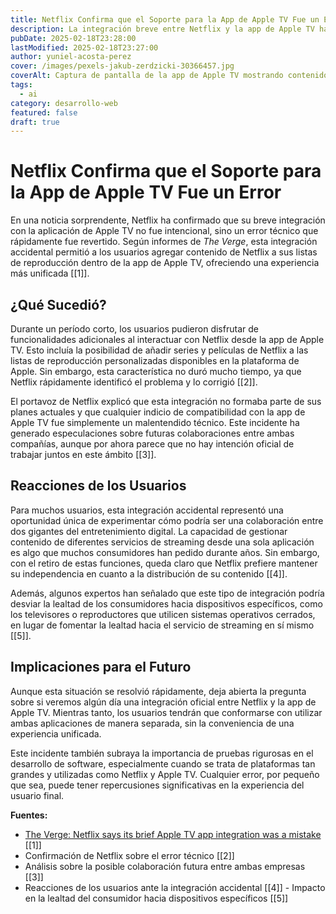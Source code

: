 ```yaml
---
title: Netflix Confirma que el Soporte para la App de Apple TV Fue un Error
description: La integración breve entre Netflix y la app de Apple TV ha sido confirmada como un error por parte de Netflix, dejando a los usuarios sorprendidos.
pubDate: 2025-02-18T23:28:00
lastModified: 2025-02-18T23:27:00
author: yuniel-acosta-perez
cover: /images/pexels-jakub-zerdzicki-30366457.jpg
coverAlt: Captura de pantalla de la app de Apple TV mostrando contenido de Netflix antes del retiro del soporte.
tags:
  - ai
category: desarrollo-web
featured: false
draft: true
---
```

# Netflix Confirma que el Soporte para la App de Apple TV Fue un Error

En una noticia sorprendente, Netflix ha confirmado que su breve integración con la aplicación de Apple TV no fue intencional, sino un error técnico que rápidamente fue revertido. Según informes de *The Verge*, esta integración accidental permitió a los usuarios agregar contenido de Netflix a sus listas de reproducción dentro de la app de Apple TV, ofreciendo una experiencia más unificada [[1]].

## ¿Qué Sucedió?

Durante un período corto, los usuarios pudieron disfrutar de funcionalidades adicionales al interactuar con Netflix desde la app de Apple TV. Esto incluía la posibilidad de añadir series y películas de Netflix a las listas de reproducción personalizadas disponibles en la plataforma de Apple. Sin embargo, esta característica no duró mucho tiempo, ya que Netflix rápidamente identificó el problema y lo corrigió [[2]].

El portavoz de Netflix explicó que esta integración no formaba parte de sus planes actuales y que cualquier indicio de compatibilidad con la app de Apple TV fue simplemente un malentendido técnico. Este incidente ha generado especulaciones sobre futuras colaboraciones entre ambas compañías, aunque por ahora parece que no hay intención oficial de trabajar juntos en este ámbito [[3]].

## Reacciones de los Usuarios

Para muchos usuarios, esta integración accidental representó una oportunidad única de experimentar cómo podría ser una colaboración entre dos gigantes del entretenimiento digital. La capacidad de gestionar contenido de diferentes servicios de streaming desde una sola aplicación es algo que muchos consumidores han pedido durante años. Sin embargo, con el retiro de estas funciones, queda claro que Netflix prefiere mantener su independencia en cuanto a la distribución de su contenido [[4]].

Además, algunos expertos han señalado que este tipo de integración podría desviar la lealtad de los consumidores hacia dispositivos específicos, como los televisores o reproductores que utilicen sistemas operativos cerrados, en lugar de fomentar la lealtad hacia el servicio de streaming en sí mismo [[5]].

## Implicaciones para el Futuro

Aunque esta situación se resolvió rápidamente, deja abierta la pregunta sobre si veremos algún día una integración oficial entre Netflix y la app de Apple TV. Mientras tanto, los usuarios tendrán que conformarse con utilizar ambas aplicaciones de manera separada, sin la conveniencia de una experiencia unificada.

Este incidente también subraya la importancia de pruebas rigurosas en el desarrollo de software, especialmente cuando se trata de plataformas tan grandes y utilizadas como Netflix y Apple TV. Cualquier error, por pequeño que sea, puede tener repercusiones significativas en la experiencia del usuario final.

 **Fuentes:**
- [The Verge: Netflix says its brief Apple TV app integration was a mistake](<https://www.theverge.com/news/613307/netflix-apple-tv-app-support-mistake>) [[1]]
- Confirmación de Netflix sobre el error técnico [[2]]
- Análisis sobre la posible colaboración futura entre ambas empresas [[3]]
- Reacciones de los usuarios ante la integración accidental [[4]] - Impacto en la lealtad del consumidor hacia dispositivos específicos [[5]]
